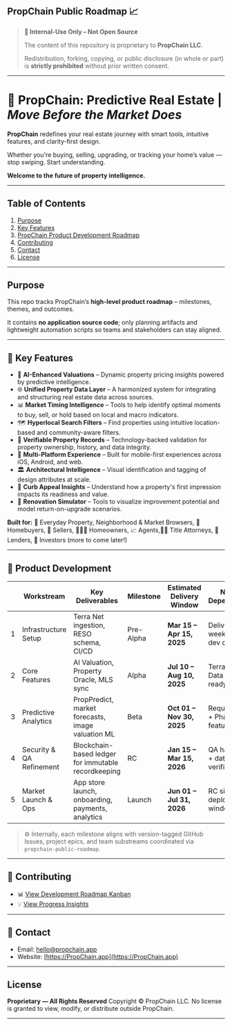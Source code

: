 ## PropChain Public Roadmap 📈

> **🚧 Internal-Use Only – Not Open Source**  
>
> The content of this repository is proprietary to **PropChain LLC**.  
>
> Redistribution, forking, copying, or public disclosure (in whole or part) is **strictly prohibited** without prior written consent.

---

# 🏡 PropChain: Predictive Real Estate | _Move Before the Market Does_ 

**PropChain** redefines your real estate journey with smart tools, intuitive features, and clarity-first design.

Whether you're buying, selling, upgrading, or tracking your home’s value — stop swiping. Start understanding.

**Welcome to the future of property intelligence.**

---

## Table of Contents
1. [Purpose](#purpose)
2. [Key Features](#key-features)
3. [PropChain Product Development Roadmap](#product-development)
7. [Contributing](#contributing)
8. [Contact](#contact)
9. [License](#license)  

---

## Purpose
This repo tracks PropChain’s **high-level product roadmap** – milestones, themes, and outcomes. 

It contains **no application source code**; only planning artifacts and lightweight automation scripts so teams and stakeholders can stay aligned.

---

## 🔧 Key Features
* 🧠 **AI-Enhanced Valuations** – Dynamic property pricing insights powered by predictive intelligence.
* 🌐 **Unified Property Data Layer** – A harmonized system for integrating and structuring real estate data across sources.
* 📊 **Market Timing Intelligence** – Tools to help identify optimal moments to buy, sell, or hold based on local and macro indicators.
* 🗺️ **Hyperlocal Search Filters** – Find properties using intuitive location-based and community-aware filters.
* 🔐 **Verifiable Property Records** – Technology-backed validation for property ownership, history, and data integrity.
* 📱 **Multi-Platform Experience** – Built for mobile-first experiences across iOS, Android, and web.
* 🏛️ **Architectural Intelligence** – Visual identification and tagging of design attributes at scale.
* 🎨 **Curb Appeal Insights** – Understand how a property's first impression impacts its readiness and value.
* 🧱 **Renovation Simulator** – Tools to visualize improvement potential and model return-on-upgrade scenarios.

**Built for:** 👀 Everyday Property, Neighborhood & Market Browsers, 🏡 Homebuyers, 🏢 Sellers, 🧑‍🧑‍🧑 Homeowners, 📈 Agents,🧑‍⚖️ Title Attorneys, 📜 Lenders, 🧠 Investors (more to come later!)

---

## 🚀 Product Development

|    | Workstream               | Key Deliverables                                      | Milestone | Estimated Delivery Window   | Notes / Dependencies               |
|---------|--------------------------|-------------------------------------------------------|-----------|------------------------------|------------------------------------|
| 1 | Infrastructure Setup     | Terra Net ingestion, RESO schema, CI/CD               | Pre-Alpha | **Mar 15 – Apr 15, 2025**    | Delivers ~2 weeks post-dev close   |
| 2 | Core Features            | AI Valuation, Property Oracle, MLS sync               | Alpha     | **Jul 10 – Aug 10, 2025**    | Terra Engine + Data Models ready   |
| 3 | Predictive Analytics     | PropPredict, market forecasts, image valuation ML     | Beta      | **Oct 01 – Nov 30, 2025**    | Requires Terra + Phase 2 features  |
| 4 | Security & QA Refinement| Blockchain-based ledger for immutable recordkeeping   | RC        | **Jan 15 – Mar 15, 2026**    | QA hardening + data verification   |
| 5 | Market Launch & Ops      | App store launch, onboarding, payments, analytics     | Launch    | **Jun 01 – Jul 31, 2026**    | RC signoff + deployment window     |

> ⚙️ Internally, each milestone aligns with version-tagged GitHub Issues, project epics, and team substreams coordinated via `propchain-public-roadmap`.

---

## 🤝 Contributing
- 📊 [View Development Roadmap Kanban](https://github.com/orgs/PropChain-App/projects/17)
- 💡 [View Progress Insights](https://github.com/orgs/PropChain-App/projects/17/insights)

---

## 📩 Contact
- Email: [hello@propchain.app](mailto:hello@propchain.app)
- Website: [https://PropChain.app](https://PropChain.app)

---

## License

**Proprietary — All Rights Reserved**
Copyright © PropChain LLC.
No license is granted to view, modify, or distribute outside PropChain.

---
